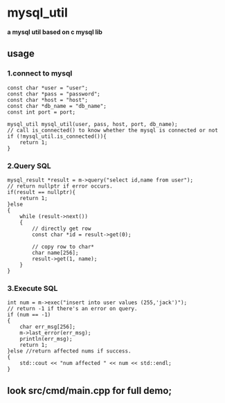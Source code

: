 # mysql_util
**a mysql util based on c mysql lib**



## usage

### 1.connect to mysql

```
const char *user = "user";
const char *pass = "password";
const char *host = "host";
const char *db_name = "db_name";
const int port = port;

mysql_util mysql_util(user, pass, host, port, db_name);
// call is_connected() to know whether the mysql is connected or not
if (!mysql_util.is_connected()){
	return 1;
}
```



### 2.Query SQL

```
mysql_result *result = m->query("select id,name from user");
// return nullptr if error occurs.
if(result == nullptr){
	return 1;
}else
{
	while (result->next())
	{
		// directly get row
		const char *id = result->get(0);
		
		// copy row to char*
		char name[256];
		result->get(1, name);
	}
}
```



### 3.Execute SQL

```
int num = m->exec("insert into user values (255,'jack')");
// return -1 if there's an error on query.
if (num == -1)
{
	char err_msg[256];
	m->last_error(err_msg);
	println(err_msg);
	return 1;
}else //return affected nums if success.
{
	std::cout << "num affected " << num << std::endl;
}
```



## look src/cmd/main.cpp for full demo;
